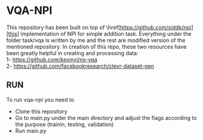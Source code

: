# VQA-NPI
This repository has been built on top of \href[https://github.com/siddk/npi][this] implementation of NPI for simple addition task. Everything under the folder task/vqa is written by me and the rest are modified version of the mentioned repository. In creation of this repo, these two resources have been greatly helpful in creating and processing data:<br/>
1- https://github.com/kexinyi/ns-vqa  <br/>
2- https://github.com/facebookresearch/clevr-dataset-gen <br/>
## RUN
To run vqa-npi you need to <br/>
* Clone this repository
* Go to main.py under the main directory and adjust the flags according to the purpose (trainin, testing, validation)
* Run main.py
